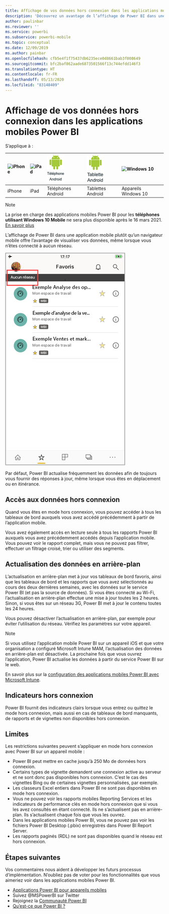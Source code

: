 ```yaml
---
title: Affichage de vos données hors connexion dans les applications mobiles Power BI
description: 'Découvrez un avantage de l’affichage de Power BI dans une application mobile plutôt qu’un navigateur mobile : la possibilité de visualiser vos données même quand vous n’êtes connecté à aucun réseau.'
author: paulinbar
ms.reviewer: ''
ms.service: powerbi
ms.subservice: powerbi-mobile
ms.topic: conceptual
ms.date: 12/09/2019
ms.author: painbar
ms.openlocfilehash: cfb5e4f1f75437db6235ece0d8661bab3f008649
ms.sourcegitcommit: bfc2baf862aade6873501566f13c744efdd146f3
ms.translationtype: HT
ms.contentlocale: fr-FR
ms.lasthandoff: 05/13/2020
ms.locfileid: "83148409"
---
```

# <a name="view-your-data-offline-in-the-power-bi-mobile-apps"></a>Affichage de vos données hors connexion dans les applications mobiles Power BI
S’applique à :

| ![iPhone](./media/mobile-apps-offline-data/iphone-logo-50-px.png) | ![iPad](./media/mobile-apps-offline-data/ipad-logo-50-px.png) | ![Téléphone Android](./media/mobile-apps-offline-data/android-phone-logo-50-px.png) | ![Tablette Android](./media/mobile-apps-offline-data/android-tablet-logo-50-px.png) | ![Windows 10](./media/mobile-apps-offline-data/win-10-logo-50-px.png) |
|:--- |:--- |:--- |:--- |:--- |
| iPhone |iPad |Téléphones Android |Tablettes Android |Appareils Windows 10 |

>[!NOTE]
>La prise en charge des applications mobiles Power BI pour les **téléphones utilisant Windows 10 Mobile** ne sera plus disponible après le 16 mars 2021. [En savoir plus](https://go.microsoft.com/fwlink/?linkid=2121400)

L’affichage de Power BI dans une application mobile plutôt qu’un navigateur mobile offre l’avantage de visualiser vos données, même lorsque vous n’êtes connecté à aucun réseau. 

![Aucun message réseau](./media/mobile-apps-offline-data/power-bi-iphone-no-network.png)

Par défaut, Power BI actualise fréquemment les données afin de toujours vous fournir des réponses à jour, même lorsque vous êtes en déplacement ou en itinérance.

## <a name="data-access-while-youre-offline"></a>Accès aux données hors connexion
Quand vous êtes en mode hors connexion, vous pouvez accéder à tous les tableaux de bord auxquels vous avez accédé précédemment à partir de l’application mobile.

Vous avez également accès en lecture seule à tous les rapports Power BI auxquels vous avez précédemment accédés depuis l’application mobile. Vous pouvez voir le rapport complet, mais vous ne pouvez pas filtrer, effectuer un filtrage croisé, trier ou utiliser des segments.

## <a name="background-data-refresh"></a>Actualisation des données en arrière-plan
L’actualisation en arrière-plan met à jour vos tableaux de bord favoris, ainsi que les tableaux de bord et les rapports que vous avez sélectionnés au cours des deux dernières semaines, avec les données sur le service Power BI (et pas la source de données). Si vous êtes connecté au Wi-Fi, l’actualisation en arrière-plan effectue une mise à jour toutes les 2 heures. Sinon, si vous êtes sur un réseau 3G, Power BI met à jour le contenu toutes les 24 heures.

Vous pouvez désactiver l’actualisation en arrière-plan, par exemple pour éviter l’utilisation du réseau. Vérifiez les paramètres sur votre appareil.

> [!NOTE]
> Si vous utilisez l’application mobile Power BI sur un appareil iOS et que votre organisation a configuré Microsoft Intune MAM, l’actualisation des données en arrière-plan est désactivée. La prochaine fois que vous ouvrez l’application, Power BI actualise les données à partir du service Power BI sur le web.
> 
> En savoir plus sur la [configuration des applications mobiles Power BI avec Microsoft Intune](../../admin/service-admin-mobile-intune.md). 
> 
> 

## <a name="offline-indicators"></a>Indicateurs hors connexion
Power BI fournit des indicateurs clairs lorsque vous entrez ou quittez le mode hors connexion, mais aussi en cas de tableaux de bord manquants, de rapports et de vignettes non disponibles hors connexion.

## <a name="limitations"></a>Limites
Les restrictions suivantes peuvent s’appliquer en mode hors connexion avec Power BI sur un appareil mobile :

* Power BI peut mettre en cache jusqu’à 250 Mo de données hors connexion.
* Certains types de vignette demandent une connexion active au serveur et ne sont donc pas disponibles hors connexion. C’est le cas des vignettes Bing ou de certaines vignettes personnalisées, par exemple.
* Les classeurs Excel entiers dans Power BI ne sont pas disponibles en mode hors connexion.
* Vous ne pouvez voir les rapports mobiles Reporting Services et les indicateurs de performance clés en mode hors connexion que si vous les avez consultés en étant connecté. Ils ne s’actualisent pas en arrière-plan. Ils s’actualisent chaque fois que vous les ouvrez.
* Dans les applications mobiles Power BI, vous ne pouvez pas voir les fichiers Power BI Desktop (.pbix) enregistrés dans Power BI Report Server. 
* Les rapports paginés (RDL) ne sont pas disponibles quand le réseau est hors connexion.

## <a name="next-steps"></a>Étapes suivantes
Vos commentaires nous aident à développer les futurs processus d’implémentation. N’oubliez pas de voter pour les fonctionnalités que vous aimeriez voir dans les applications mobiles Power BI. 

* [Applications Power BI pour appareils mobiles](mobile-apps-for-mobile-devices.md)
* Suivez @MSPowerBI sur Twitter
* Rejoignez la [Communauté Power BI](https://community.powerbi.com/)
* [Qu’est-ce que Power BI ?](../../fundamentals/power-bi-overview.md)